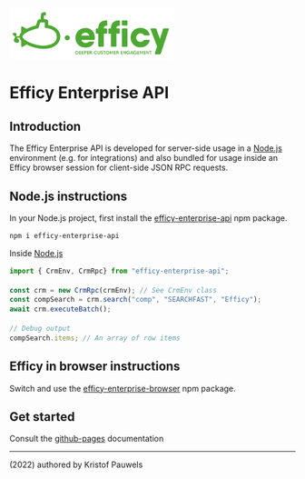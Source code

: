 <img src="assets/efficy-crm-logo.svg" style="width:18rem">

# Efficy Enterprise API

## Introduction

The Efficy Enterprise API is developed for server-side usage in a [Node.js](https://nodejs.org/en/) environment (e.g. for integrations) and also bundled for usage inside an Efficy browser session for client-side JSON RPC requests.


## Node.js instructions

In your Node.js project, first install the [efficy-enterprise-api](https://www.npmjs.com/package/efficy-enterprise-api) npm package.

```powershell
npm i efficy-enterprise-api
```

Inside [Node.js](https://nodejs.org/en/)
```javascript
import { CrmEnv, CrmRpc} from "efficy-enterprise-api";

const crm = new CrmRpc(crmEnv); // See CrmEnv class
const compSearch = crm.search("comp", "SEARCHFAST", "Efficy");
await crm.executeBatch();

// Debug output
compSearch.items; // An array of row items
```

## Efficy in browser instructions

Switch and use the [efficy-enterprise-browser](https://www.npmjs.com/package/efficy-enterprise-api-browser) npm package.


## Get started

Consult the [github-pages](https://pauwris.github.io/efficy-enterprise-api/) documentation

----------
(2022) authored by Kristof Pauwels